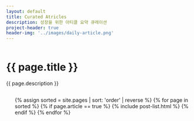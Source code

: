 ```yaml
---
layout: default
title: Curated Atricles
description: 성장을 위한 아티클 요약 큐레이션
project-header: true
header-img: '../images/daily-article.png'
---
```

<div class='o-grid'>
    <div class='o-grid__col o-grid__col--full'>
        <div class='o-grid__head o-grid__head--full'>
            <hr style='visibility:hidden'>
            <h1 class='c-page__title'>{{ page.title }}</h1>
            <p class='c-page__subtitle'>{{ page.description }}</p>
            <hr style='visibility:hidden'>
        </div>
        <ul class='c-list'>
            {% assign sorted = site.pages | sort: 'order' | reverse %}
            {% for page in sorted %}
                {% if page.article == true %}
                    {% include post-list.html %}
                {% endif %}
            {% endfor %}
        </ul>
    </div>
</div>